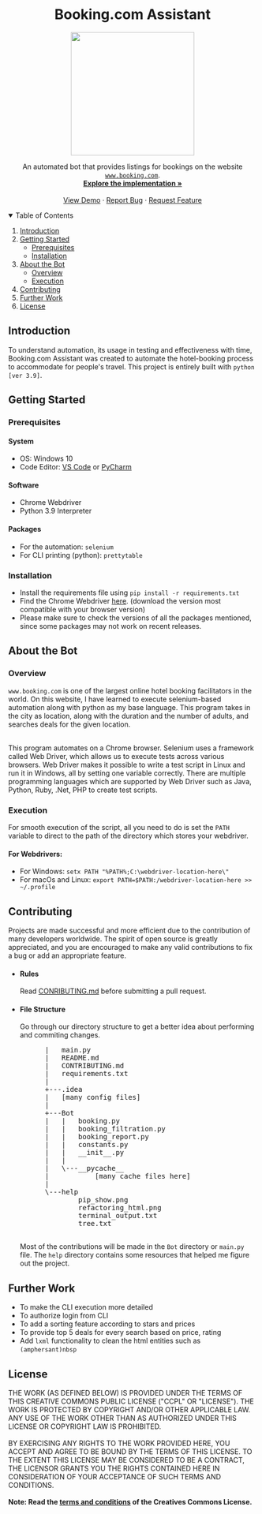 <!-- INTRODUCTION -->
<div align="center">
  <h1>Booking.com Assistant</h1>
  <img src="https://media.istockphoto.com/vectors/cute-robot-vector-id1191411962?k=20&m=1191411962&s=612x612&w=0&h=sDV5muSvtgaWJ7rNdAcb4aLQQlIkQnQaONn47aPqSKs=" width=250 height=250>

  An automated bot that provides listings for bookings on the website <code>www.booking.com</code>.<br>
  <a href="#explore"><strong>Explore the implementation »</strong></a>
  <br>
  <br>
  <a href="#">View Demo</a>
  ·
  <a href="#">Report Bug</a>
  ·
  <a href="#">Request Feature</a>
</div>

<!-- TABLE OF CONTENTS -->
<details open="open" id="explore">
  <summary>Table of Contents</summary>
  <ol>
    <li>
      <a href="#introduction">Introduction</a>
    </li>
    <li>
      <a href="#getting-started">Getting Started</a>
      <ul>
        <li><a href="#prerequisites">Prerequisites</a></li>
        <li><a href="#installation">Installation</a></li>
      </ul>
    </li>
    <li>
      <a href="#about">About the Bot</a>
      <ul>
        <li><a href="#overview">Overview</a></li>
        <li><a href="#execution">Execution</a></li>
      </ul>
    </li>
    <li><a href="#contributing">Contributing</a></li>
    <li><a href="#further-work">Further Work</a></li>
    <li><a href="#license">License</a></li>
  </ol>
</details>

<!-- ABOUT THE PROJECT -->
<h2 id="introduction">Introduction</h2>
To understand automation, its usage in testing and effectiveness with time, Booking.com Assistant was created to automate the hotel-booking process to accommodate for people's travel. This project is entirely built with <code>python [ver 3.9]</code>.<br>

<!-- GETTING STARTED -->
<h2 id="getting-started">Getting Started</h2>

<!-- PREREQUISITES -->
<h3>Prerequisites</h3>
<h4>System</h4>
<ul>
  <li>OS: Windows 10</li>
  <li>Code Editor: <a href="https://code.visualstudio.com/download">VS Code</a> or <a href="https://www.jetbrains.com/pycharm/download/#section=windows">PyCharm</a></li>
</ul>
<h4>Software</h4>
<ul>
  <li>Chrome Webdriver</li>
  <li>Python 3.9 Interpreter</li>
</ul>
<h4>Packages</h4>
<ul>
  <li>For the automation: <code>selenium</code></li>
  <li>For CLI printing (python): <code>prettytable</code></li>
</ul>

<!-- INSTALLATION -->
<h3>Installation</h3>
<ul>
  <li>Install the requirements file using <code>pip install -r requirements.txt</code></li>
  <li>Find the Chrome Webdriver <a href="https://chromedriver.chromium.org/downloads">here</a>. (download the version most compatible with your browser version)</li>
  <li>Please make sure to check the versions of all the packages mentioned, since some packages may not work on recent releases.</li>
</ul>

<!-- ABOUT THE BOT -->
<h2 id="about">About the Bot</h2>

<!-- OVERVIEW -->
<h3 id="overview">Overview</h3>
<code>www.booking.com</code> is one of the largest online hotel booking facilitators in the world. On this website, I have learned to execute selenium-based automation along with python as my base language. This program takes in the city as location, along with the duration and the number of adults, and searches deals for the given location.<br>
<br>

This program automates on a Chrome browser. Selenium uses a framework called Web Driver, which allows us to execute tests across various browsers. Web Driver makes it possible to write a test script in Linux and run it in Windows, all by setting one variable correctly. There are multiple programming languages which are supported by Web Driver such as Java, Python, Ruby, .Net, PHP to create test scripts.<br>

<!-- EXECUTION -->
<h3 id="execution">Execution</h3>
For smooth execution of the script, all you need to do is set the <code>PATH</code> variable to direct to the path of the directory which stores your webdriver.<br>

<h4>For Webdrivers:</h4>
<ul>
  <li>For Windows: <code>setx PATH "%PATH%;C:\webdriver-location-here\"</code></li>
  <li>For macOs and Linux: <code>export PATH=$PATH:/webdriver-location-here >> ~/.profile</code></li>
</ul>

<!-- CONTRIBUTING -->
<h2 id="contributing">Contributing</h2>
Projects are made successful and more efficient due to the contribution of many developers worldwide. The spirit of open source is greatly appreciated, and you are encouraged to make any valid contributions to fix a bug or add an appropriate feature. 

<ul>
  <li><h4>Rules</h4>
    Read <a href="https://github.com/ps4449/booking-bot/blob/main/CONTRIBUTING.md">CONRIBUTING.md</a> before submitting a pull request.</li>
  <li><h4>File Structure</h4>
    Go through our directory structure to get a better idea about performing and commiting changes.
    <pre>
      |   main.py
      |   README.md
      |   CONTRIBUTING.md
      |   requirements.txt
      |   
      +---.idea
      |   [many config files]
      |           
      +---Bot
      |   |   booking.py
      |   |   booking_filtration.py
      |   |   booking_report.py
      |   |   constants.py
      |   |   __init__.py
      |   |   
      |   \---__pycache__
      |           [many cache files here]
      |           
      \---help
              pip_show.png
              refactoring_html.png
              terminal_output.txt
              tree.txt
    </pre>
    Most of the contributions will be made in the <code>Bot</code> directory or <code>main.py</code> file. The <code>help</code> directory contains some resources that helped me figure out the project.</li>
</ul>

<!-- FURTHER WORK -->
<h2 id="further-work">Further Work</h2>
<ul>
  <li>To make the CLI execution more detailed</li>
  <li>To authorize login from CLI</li>
  <li>To add a sorting feature according to stars and prices</li>
  <li>To provide top 5 deals for every search based on price, rating</li>
  <li>Add <code>lxml</code> functionality to clean the html entities such as <code>(amphersant)nbsp</code>
</ul>

<!-- LICENSE -->
<h2 id="License">License</h2>
THE WORK (AS DEFINED BELOW) IS PROVIDED UNDER THE TERMS OF THIS CREATIVE COMMONS PUBLIC LICENSE ("CCPL" OR "LICENSE"). THE WORK IS PROTECTED BY COPYRIGHT AND/OR OTHER APPLICABLE LAW. ANY USE OF THE WORK OTHER THAN AS AUTHORIZED UNDER THIS LICENSE OR COPYRIGHT LAW IS PROHIBITED.<br>
<br>
BY EXERCISING ANY RIGHTS TO THE WORK PROVIDED HERE, YOU ACCEPT AND AGREE TO BE BOUND BY THE TERMS OF THIS LICENSE. TO THE EXTENT THIS LICENSE MAY BE CONSIDERED TO BE A CONTRACT, THE LICENSOR GRANTS YOU THE RIGHTS CONTAINED HERE IN CONSIDERATION OF YOUR ACCEPTANCE OF SUCH TERMS AND CONDITIONS.<br>
<br>
<b>Note: Read the <a href="https://creativecommons.org/licenses/by-nc/3.0/legalcode">terms and conditions</a> of the Creatives Commons License.</b>
